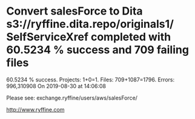 # Convert salesForce to Dita s3://ryffine.dita.repo/originals1/ SelfServiceXref completed with 60.5234 % success and 709 failing files

60.5234 % success. Projects: 1+0=1.  Files: 709+1087=1796. Errors: 996,310908  On 2019-08-30 at 14:06:08



Please see: exchange.ryffine/users/aws/salesForce/

http://www.ryffine.com
